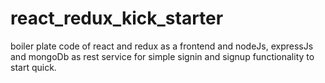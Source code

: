 # react_redux_kick_starter
boiler plate code of react and redux as a frontend and nodeJs, expressJs and mongoDb as rest service for simple signin and signup functionality to start quick.
